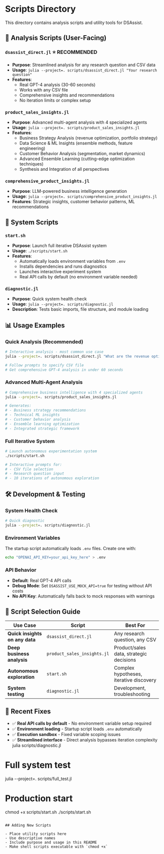# Scripts Directory

This directory contains analysis scripts and utility tools for DSAssist.

## 🚀 Analysis Scripts (User-Facing)

### `dsassist_direct.jl` ⭐ **RECOMMENDED**
- **Purpose**: Streamlined analysis for any research question and CSV data
- **Usage**: `julia --project=. scripts/dsassist_direct.jl "Your research question"`
- **Features**: 
  - Real GPT-4 analysis (30-60 seconds)
  - Works with any CSV file
  - Comprehensive insights and recommendations
  - No iteration limits or complex setup

### `product_sales_insights.jl`
- **Purpose**: Advanced multi-agent analysis with 4 specialized agents
- **Usage**: `julia --project=. scripts/product_sales_insights.jl`
- **Features**:
  - Business Strategy Analysis (revenue optimization, portfolio strategy)
  - Data Science & ML Insights (ensemble methods, feature engineering)
  - Customer Behavior Analysis (segmentation, market dynamics)
  - Advanced Ensemble Learning (cutting-edge optimization techniques)
  - Synthesis and Integration of all perspectives

### `comprehensive_product_insights.jl`
- **Purpose**: LLM-powered business intelligence generation
- **Usage**: `julia --project=. scripts/comprehensive_product_insights.jl`
- **Features**: Strategic insights, customer behavior patterns, ML recommendations

## 🔧 System Scripts

### `start.sh`
- **Purpose**: Launch full iterative DSAssist system
- **Usage**: `./scripts/start.sh`
- **Features**:
  - Automatically loads environment variables from `.env`
  - Installs dependencies and runs diagnostics
  - Launches interactive experiment system
  - Real API calls by default (no environment variable needed)

### `diagnostic.jl`
- **Purpose**: Quick system health check
- **Usage**: `julia --project=. scripts/diagnostic.jl`
- **Description**: Tests basic imports, file structure, and module loading

## 📊 Usage Examples

### Quick Analysis (Recommended)
```bash
# Interactive analysis - most common use case
julia --project=. scripts/dsassist_direct.jl "What are the revenue optimization opportunities?"

# Follow prompts to specify CSV file
# Get comprehensive GPT-4 analysis in under 60 seconds
```

### Advanced Multi-Agent Analysis
```bash
# Comprehensive business intelligence with 4 specialized agents
julia --project=. scripts/product_sales_insights.jl

# Generates:
# - Business strategy recommendations
# - Technical ML insights  
# - Customer behavior analysis
# - Ensemble learning optimization
# - Integrated strategic framework
```

### Full Iterative System
```bash
# Launch autonomous experimentation system
./scripts/start.sh

# Interactive prompts for:
# - CSV file selection
# - Research question input
# - 10 iterations of autonomous exploration
```

## 🛠️ Development & Testing

### System Health Check
```bash
# Quick diagnostic
julia --project=. scripts/diagnostic.jl
```

### Environment Variables
The startup script automatically loads `.env` files. Create one with:
```bash
echo "OPENAI_API_KEY=your_api_key_here" > .env
```

### API Behavior
- **Default**: Real GPT-4 API calls
- **Debug Mode**: Set `DSASSIST_USE_MOCK_API=true` for testing without API costs
- **No API Key**: Automatically falls back to mock responses with warnings

## 🎯 Script Selection Guide

| Use Case | Script | Best For |
|----------|--------|----------|
| **Quick insights on any data** | `dsassist_direct.jl` | Any research question, any CSV |
| **Deep business analysis** | `product_sales_insights.jl` | Product/sales data, strategic decisions |
| **Autonomous exploration** | `start.sh` | Complex hypotheses, iterative discovery |
| **System testing** | `diagnostic.jl` | Development, troubleshooting |

## 🔧 Recent Fixes

- ✅ **Real API calls by default** - No environment variable setup required
- ✅ **Environment loading** - Startup script loads `.env` automatically  
- ✅ **Execution sandbox** - Fixed variable scoping issues
- ✅ **Streamlined interface** - Direct analysis bypasses iteration complexity
julia scripts/diagnostic.jl

# Full system test
julia --project=. scripts/full_test.jl

# Production start
chmod +x scripts/start.sh
./scripts/start.sh
```

## Adding New Scripts

- Place utility scripts here
- Use descriptive names
- Include purpose and usage in this README
- Make shell scripts executable with `chmod +x`